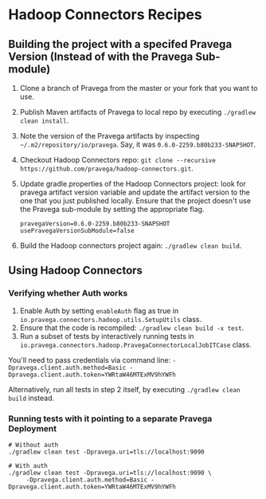 # Hadoop Connectors Recipes 

## Building the project with a specifed Pravega Version (Instead of with the Pravega Sub-module)

1. Clone a branch of Pravega from the master or your fork that you want to use.
2. Publish Maven artifacts of Pravega to local repo by executing `./gradlew clean install`. 
3. Note the version of the Pravega artifacts by inspecting `~/.m2/repository/io/pravega`. Say, it was `0.6.0-2259.b80b233-SNAPSHOT`.  
4. Checkout Hadoop Connectors repo: `git clone --recursive https://github.com/pravega/hadoop-connectors.git`. 
5. Update gradle.properties of the Hadoop Connectors project: look for pravega artifact version variable and update the artifact version to the one that you just published locally. Ensure that the project doesn't use the Pravega sub-module by setting the appropriate flag.
   
   ```
   pravegaVersion=0.6.0-2259.b80b233-SNAPSHOT
   usePravegaVersionSubModule=false
   ```
6. Build the Hadoop connectors project again: `./gradlew clean build`.

## Using Hadoop Connectors

### Verifying whether Auth works

1. Enable Auth by setting `enableAuth` flag as true in `io.pravega.connectors.hadoop.utils.SetupUtils` class.
2. Ensure that the code is recompiled: `./gradlew clean build -x test`. 
3. Run a subset of tests by interactively running tests in `io.pravega.connectors.hadoop.PravegaConnectorLocalJobITCase` class. 

You'll need to pass credentials via command line: 
`-Dpravega.client.auth.method=Basic -Dpravega.client.auth.token=YWRtaW46MTExMV9hYWFh`

Alternatively, run all tests in step 2 itself, by executing `./gradlew clean build` instead.

### Running tests with it pointing to a separate Pravega Deployment

```
# Without auth
./gradlew clean test -Dpravega.uri=tls://localhost:9090

# With auth 
./gradlew clean test -Dpravega.uri=tls://localhost:9090 \
     -Dpravega.client.auth.method=Basic -Dpravega.client.auth.token=YWRtaW46MTExMV9hYWFh
```
